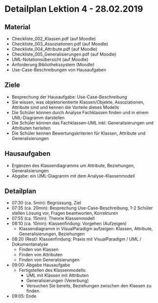 Detailplan Lektion 4 - 28.02.2019
===========================================

Material
--------
* Checkliste_002_Klassen.pdf (auf Moodle)
* Checkliste_003_Assoziationen.pdf (auf Moodle)
* Checkliste_004_Attribute.pdf (auf Moodle)
* Checkliste_005_Generalisierungen.pdf (auf Moodle)
* UML-Notationsübersicht (auf Moodle)
* Anforderung Bibliothekssystem (Moodle)
* Use-Case-Beschreibungen von Hausaufgaben

Ziele
-----

* Besprechung der Hausaufgabe: Use-Case-Beschreibung
* Sie wissen, was objektorientierte Klassen/Objekte, Assoziationen, Attribute sind und kennen die Vorteile dieses Modells
* Die Schüler können durch Analyse Fachklassen finden und in einem UML-Diagramm darstellen
* Die Schüler können das Fachklassen-UML inkl. Generalisierungen und Attributen herleiten
* Die Schüler kennen Bewertungskriterien für Klassen, Attribute und Generalisierungen

Hausaufgaben
--------------

* Ergänzen des Klassendiagramms um Attribute, Beziehungen, Generalisierungen
* Abgabe: ein UML-Diagramm mit dem Analyse-Klassenmodell

Detailplan
----------

* 07:30 (ca. 5min): Begrüssung, Ziel
* 07:35 (ca. 20min): Besprechung Use-Case-Beschreibung, 1-2 Schüler stellen Lösung vor, Fragen beantworten, Korrekturen
* 07:55 (ca. 15min): Theorie Klassenmodell
* 08:10 (ca. 10min): Klassenfindung: Vorgehen (Aufzeigen)
  * Klassendiagramm in VisualParadigm aufzeigen: Klassen, Attribute, Generalisierungen, Beziehungen
* 08:20 (Rest): Klassenfindung: Praxis mit VisualParadigm / UML / Dokumentanalyse
  * Finden von Klassen
  * Finden von Attributen
  * Finden von Generalisierungen
* 09:00: Abgabe Hausaufgabe
  * Fertigstellen des Klassenmodells:
    * UML mit Klassen mit Attributen
    * Generalisierungen (Vererbung)
    * Versuchen Sie bereits, Beziehungen zwischen den Klassen zu finden.
* 09:05: Ende
